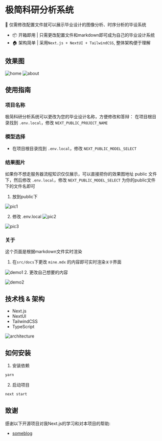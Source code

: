 # 极简科研分析系统

🤩 仅需修改配置文件就可以展示毕业设计的图像分析、时序分析的毕设系统

- 📦 开箱即用 | 只需更改配置文件和markdown即可成为自己的毕业设计系统
- 🏠 架构简单 | 采用`Next.js + NextUI + TailwindCSS`, 整体架构便于理解


## 效果图 
![home](./md-images/home.gif)
![about](./md-images/about.png)

## 使用指南

### 项目名称
极简科研分析系统可以更改为您的毕业设计名称，方便修改和答辩：
在项目根目录找到 `.env.local`，修改 `NEXT_PUBLIC_PROJECT_NAME`

### 模型选择
- 在项目根目录找到 `.env.local`，修改 `NEXT_PUBLIC_MODEL_SELECT`

### 结果图片
如果你不想走服务器流程知识仅仅展示，可以直接把你的效果图地址 public 文件下，然后修改 `.env.local`，修改 `NEXT_PUBLIC_MODEL_SELECT` 为你的public文件下的文件名即可
1. 放到public下

![pic1](./md-images/pic1.png)

2. 修改 .env.local
![pic2](./md-images/pic2.png)

![pic3](./md-images/pic3.png)

### 关于
这个页面是根据markdown文件实时渲染
1. 在`src/docs`下更改 `mine.mdx` 的内容即可实时渲染`关于`界面

![demo1](./md-images/demo1.png)
2. 更改自己想要的内容

![demo2](./md-images/demo2.png)


## 技术栈 & 架构
- Next.js
- NextUI
- TailwindCSS
- TypeScript

![architecture](./md-images/architecture.png)

## 如何安装
1. 安装依赖
```bash
yarn
```

2. 启动项目
```bash
next start
```

## 致谢
感谢以下开源项目对我Next.js的学习和对本项目的帮助:
- [someblog](https://github.com/somehq/someblog)